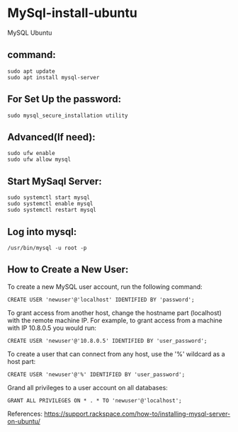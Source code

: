 # MySql-install-ubuntu
MySQL Ubuntu

command:
----------
    sudo apt update
    sudo apt install mysql-server
    
For Set Up the password:
------------------------
    sudo mysql_secure_installation utility
    
Advanced(If need):
------------------
    sudo ufw enable
    sudo ufw allow mysql
    
Start MySaql Server:
----------------------
    sudo systemctl start mysql
    sudo systemctl enable mysql
    sudo systemctl restart mysql
    
Log into mysql:
----------------
    /usr/bin/mysql -u root -p
    
How to Create a New User:
--------------------------
To create a new MySQL user account, run the following command:

    CREATE USER 'newuser'@'localhost' IDENTIFIED BY 'password';
    
To grant access from another host, change the hostname part (localhost) with the remote machine IP. For example, to grant access from a machine with IP 10.8.0.5 you would run:

    CREATE USER 'newuser'@'10.8.0.5' IDENTIFIED BY 'user_password';
    
To create a user that can connect from any host, use the '%' wildcard as a host part:
    
    CREATE USER 'newuser'@'%' IDENTIFIED BY 'user_password';

Grand all privileges to a user account on all databases:

    GRANT ALL PRIVILEGES ON * . * TO 'newuser'@'localhost';

References: https://support.rackspace.com/how-to/installing-mysql-server-on-ubuntu/
